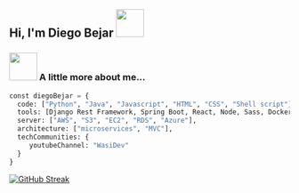 ## Hi, I'm Diego Bejar <img src="https://media.giphy.com/media/mGcNjsfWAjY5AEZNw6/giphy.gif" width="50">

### <img src="https://media.giphy.com/media/VgCDAzcKvsR6OM0uWg/giphy.gif" width="50"> A little more about me...  

```python
const diegoBejar = {
  code: ["Python", "Java", "Javascript", "HTML", "CSS", "Shell script"],
  tools: [Django Rest Framework, Spring Boot, React, Node, Sass, Docker],
  server: ["AWS", "S3", "EC2", "RDS", "Azure"],
  architecture: ["microservices", "MVC"],
  techCommunities: {
     youtubeChannel: "WasiDev"
  }
}
```

[![GitHub Streak](https://streak-stats.demolab.com/?user=diegobejardelaguila)](https://git.io/streak-stats)
